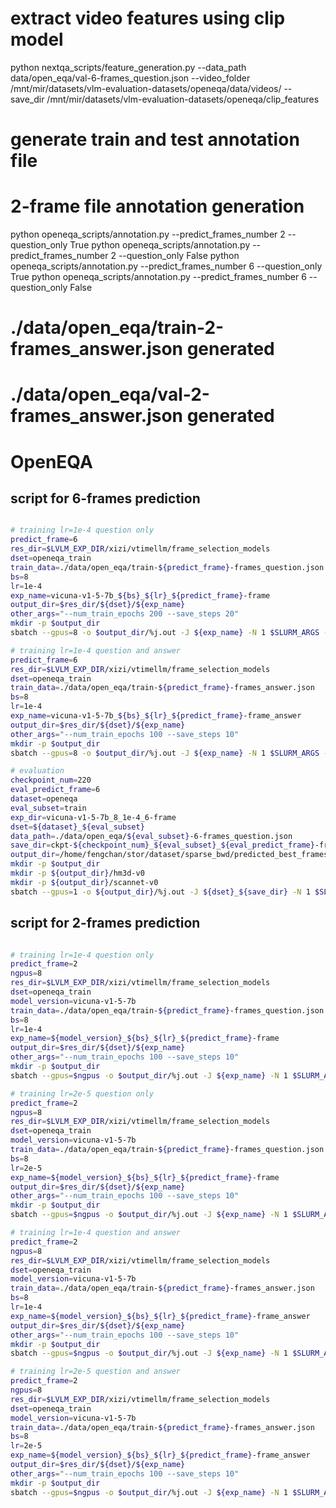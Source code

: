 # extract video features using clip model
python nextqa_scripts/feature_generation.py --data_path data/open_eqa/val-6-frames_question.json --video_folder /mnt/mir/datasets/vlm-evaluation-datasets/openeqa/data/videos/ --save_dir /mnt/mir/datasets/vlm-evaluation-datasets/openeqa/clip_features

# generate train and test annotation file
# 2-frame file annotation generation
python openeqa_scripts/annotation.py --predict_frames_number 2 --question_only True
python openeqa_scripts/annotation.py --predict_frames_number 2 --question_only False 
python openeqa_scripts/annotation.py --predict_frames_number 6 --question_only True
python openeqa_scripts/annotation.py --predict_frames_number 6 --question_only False 

# ./data/open_eqa/train-2-frames_answer.json generated
# ./data/open_eqa/val-2-frames_answer.json generated

# OpenEQA 

## script for 6-frames prediction

```bash

# training lr=1e-4 question only
predict_frame=6
res_dir=$LVLM_EXP_DIR/xizi/vtimellm/frame_selection_models
dset=openeqa_train
train_data=./data/open_eqa/train-${predict_frame}-frames_question.json
bs=8
lr=1e-4
exp_name=vicuna-v1-5-7b_${bs}_${lr}_${predict_frame}-frame
output_dir=$res_dir/${dset}/${exp_name}
other_args="--num_train_epochs 200 --save_steps 20" 
mkdir -p $output_dir
sbatch --gpus=8 -o $output_dir/%j.out -J ${exp_name} -N 1 $SLURM_ARGS --wrap="bash ./openeqa_scripts/stage3.sh vicuna-v1-5-7b $output_dir $train_data $bs $lr \"$other_args\""

# training lr=1e-4 question and answer
predict_frame=6
res_dir=$LVLM_EXP_DIR/xizi/vtimellm/frame_selection_models
dset=openeqa_train
train_data=./data/open_eqa/train-${predict_frame}-frames_answer.json
bs=8
lr=1e-4
exp_name=vicuna-v1-5-7b_${bs}_${lr}_${predict_frame}-frame_answer
output_dir=$res_dir/${dset}/${exp_name}
other_args="--num_train_epochs 100 --save_steps 10" 
mkdir -p $output_dir
sbatch --gpus=8 -o $output_dir/%j.out -J ${exp_name} -N 1 $SLURM_ARGS --wrap="bash ./openeqa_scripts/stage3.sh vicuna-v1-5-7b $output_dir $train_data $bs $lr \"$other_args\""

# evaluation
checkpoint_num=220
eval_predict_frame=6
dataset=openeqa
eval_subset=train
exp_dir=vicuna-v1-5-7b_8_1e-4_6-frame
dset=${dataset}_${eval_subset}
data_path=./data/open_eqa/${eval_subset}-6-frames_question.json
save_dir=ckpt-${checkpoint_num}_${eval_subset}_${eval_predict_frame}-frame-pred
output_dir=/home/fengchan/stor/dataset/sparse_bwd/predicted_best_frames/${dset}/${save_dir}
mkdir -p $output_dir
mkdir -p ${output_dir}/hm3d-v0
mkdir -p ${output_dir}/scannet-v0
sbatch --gpus=1 -o ${output_dir}/%j.out -J ${dset}_${save_dir} -N 1 $SLURM_ARGS --wrap="python openeqa_scripts/eval.py --stage3 /home/fengchan/stor_arc/workspace/long-video-vlm/xizi/vtimellm/frame_selection_models/${dataset}_train/${exp_dir}/checkpoint-${checkpoint_num} --data_path ${data_path} --feat_folder /mnt/mir/datasets/vlm-evaluation-datasets/${dataset}/clip_features/ --save_path ${output_dir}"


```

## script for 2-frames prediction

```bash

# training lr=1e-4 question only
predict_frame=2
ngpus=8
res_dir=$LVLM_EXP_DIR/xizi/vtimellm/frame_selection_models
dset=openeqa_train
model_version=vicuna-v1-5-7b
train_data=./data/open_eqa/train-${predict_frame}-frames_question.json
bs=8
lr=1e-4
exp_name=${model_version}_${bs}_${lr}_${predict_frame}-frame
output_dir=$res_dir/${dset}/${exp_name}
other_args="--num_train_epochs 100 --save_steps 10" 
mkdir -p $output_dir
sbatch --gpus=$ngpus -o $output_dir/%j.out -J ${exp_name} -N 1 $SLURM_ARGS --wrap="bash ./openeqa_scripts/stage3.sh $model_version $output_dir $train_data $bs $lr \"$other_args\""

# training lr=2e-5 question only
predict_frame=2
ngpus=8
res_dir=$LVLM_EXP_DIR/xizi/vtimellm/frame_selection_models
dset=openeqa_train
model_version=vicuna-v1-5-7b
train_data=./data/open_eqa/train-${predict_frame}-frames_question.json
bs=8
lr=2e-5
exp_name=${model_version}_${bs}_${lr}_${predict_frame}-frame
output_dir=$res_dir/${dset}/${exp_name}
other_args="--num_train_epochs 100 --save_steps 10" 
mkdir -p $output_dir
sbatch --gpus=$ngpus -o $output_dir/%j.out -J ${exp_name} -N 1 $SLURM_ARGS --wrap="bash ./openeqa_scripts/stage3.sh $model_version $output_dir $train_data $bs $lr \"$other_args\""

# training lr=1e-4 question and answer
predict_frame=2
ngpus=8
res_dir=$LVLM_EXP_DIR/xizi/vtimellm/frame_selection_models
dset=openeqa_train
model_version=vicuna-v1-5-7b
train_data=./data/open_eqa/train-${predict_frame}-frames_answer.json
bs=8
lr=1e-4
exp_name=${model_version}_${bs}_${lr}_${predict_frame}-frame_answer
output_dir=$res_dir/${dset}/${exp_name}
other_args="--num_train_epochs 100 --save_steps 10" 
mkdir -p $output_dir
sbatch --gpus=$ngpus -o $output_dir/%j.out -J ${exp_name} -N 1 $SLURM_ARGS --wrap="bash ./openeqa_scripts/stage3.sh $model_version $output_dir $train_data $bs $lr \"$other_args\""

# training lr=2e-5 question and answer
predict_frame=2
ngpus=8
res_dir=$LVLM_EXP_DIR/xizi/vtimellm/frame_selection_models
dset=openeqa_train
model_version=vicuna-v1-5-7b
train_data=./data/open_eqa/train-${predict_frame}-frames_answer.json
bs=8
lr=2e-5
exp_name=${model_version}_${bs}_${lr}_${predict_frame}-frame_answer
output_dir=$res_dir/${dset}/${exp_name}
other_args="--num_train_epochs 100 --save_steps 10" 
mkdir -p $output_dir
sbatch --gpus=$ngpus -o $output_dir/%j.out -J ${exp_name} -N 1 $SLURM_ARGS --wrap="bash ./openeqa_scripts/stage3.sh $model_version $output_dir $train_data $bs $lr \"$other_args\""

```

